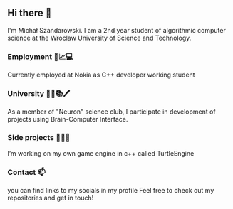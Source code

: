 ## Hi there 👋

I'm Michał Szandarowski. I am a 2nd year student of algorithmic computer science at the Wroclaw University of Science and Technology.

### Employment 📡📈💻

Currently employed at Nokia as C++ developer working student

### University 👨‍🎓📚🖊️

As a member of "Neuron" science club, I participate in development of projects using Brain-Computer Interface. 

### Side projects 🤖👾✨

I’m working on my own game engine in c++ called TurtleEngine

### Contact 📫
you can find links to my socials in my profile
Feel free to check out my repositories and get in touch!
